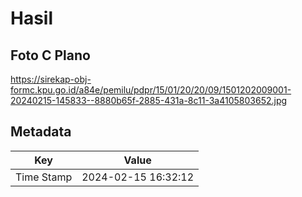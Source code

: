 # Hasil

## Foto C Plano

https://sirekap-obj-formc.kpu.go.id/a84e/pemilu/pdpr/15/01/20/20/09/1501202009001-20240215-145833--8880b65f-2885-431a-8c11-3a4105803652.jpg


## Metadata

| Key        | Value               |
| ---------- | ------------------- |
| Time Stamp | 2024-02-15 16:32:12 |



